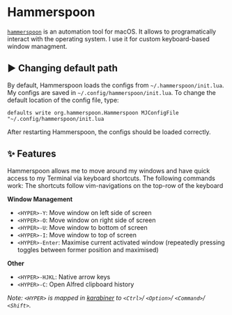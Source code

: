 # Hammerspoon

[`hammerspoon`](https://www.hammerspoon.org/) is an automation tool for macOS. It allows to programatically interact with the operating system. I use it for custom keyboard-based window managment.

## :arrow_forward: Changing default path

By default, Hammerspoon loads the configs from `~/.hammerspoon/init.lua`. My configs are saved in `~/.config/hammerspoon/init.lua`. To change the default location of the config file, type:

```
defaults write org.hammerspoon.Hammerspoon MJConfigFile "~/.config/hammerspoon/init.lua
```

After restarting Hammerspoon, the configs should be loaded correctly. 

## :sparkles: Features

Hammerspoon allows me to move around my windows and have quick access to my Terminal via keyboard shortcuts. The following commands work:
The shortcuts follow vim-navigations on the top-row of the keyboard

**Window Management**

- `<HYPER>-Y`: Move window on left side of screen
- `<HYPER>-O`: Move window on right side of screen
- `<HYPER>-U`: Move window to bottom of screen
- `<HYPER>-I`: Move window to top of screen
- `<HYPER>-Enter`: Maximise current activated window (repeatedly pressing toggles between former position and maximised)

**Other**

- `<HYPER>-HJKL`: Native arrow keys
- `<HYPER>-C`: Open Alfred clipboard history

*Note: `<HYPER>` is mapped in [karabiner](https://github.com/mikasenghaas/dotfiles/tree/main/.config/karabiner) to `<Ctrl>`/ `<Option>`/ `<Command>`/ `<Shift>`.*
